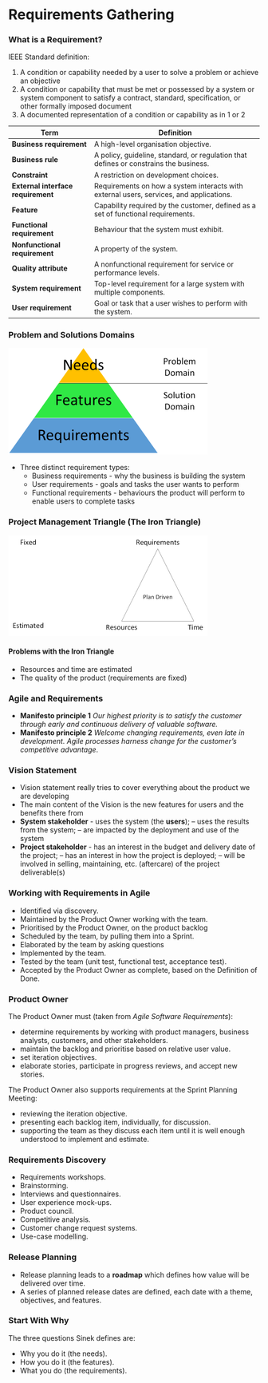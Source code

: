 # Requirements Gathering

### What is a Requirement?
IEEE Standard definition:
1. A condition or capability needed by a user to solve a problem or achieve an objective
2. A condition or capability that must be met or possessed by a system or system component to satisfy a contract, standard, specification, or other formally imposed document
3. A documented representation of a condition or capability as in 1 or 2

|**Term**|**Definition**|
|---|---|
|**Business requirement**|A high-level organisation objective.|
|**Business rule**|A policy, guideline, standard, or regulation that defines or constrains the business.|
|**Constraint**|A restriction on development choices.|
|**External interface requirement**|Requirements on how a system interacts with external users, services, and applications.|
|**Feature**|Capability required by the customer, defined as a set of functional requirements.|
|**Functional requirement**|Behaviour that the system must exhibit.|
|**Nonfunctional requirement**|A property of the system.|
|**Quality attribute**|A nonfunctional requirement for service or performance levels.|
|**System requirement**|Top-level requirement for a large system with multiple components.|
|**User requirement**|Goal or task that a user wishes to perform with the system.|
### Problem and Solutions Domains
![Needs, Features, Requirements](https://github.com/Kevin-Sim/SET09803-DevOps-Global-Online/raw/master/units/unit05/img/problem-domain.png)

- Three distinct requirement types:
	- Business requirements - why the business is building the system
	- User requirements - goals and tasks the user wants to perform
	- Functional requirements - behaviours the product will perform to enable users to complete tasks

### Project Management Triangle (The Iron Triangle)

![Iron Triangle](https://github.com/Kevin-Sim/SET09803-DevOps-Global-Online/raw/master/units/unit05/img/iron-triangle.png)

#### Problems with the Iron Triangle
- Resources and time are estimated
- The quality of the product (requirements are fixed)


### Agile and Requirements
- **Manifesto principle 1** _Our highest priority is to satisfy the customer through early and continuous delivery of valuable software._
- **Manifesto principle 2** _Welcome changing requirements, even late in development. Agile processes harness change for the customer’s competitive advantage_.

### Vision Statement
- Vision statement really tries to cover everything about the product we are developing
- The main content of the Vision is the new features for users and the benefits there from
- **System stakeholder** - uses the system (the **users**); – uses the results from the system; – are impacted by the deployment and use of the system
- **Project stakeholder** - has an interest in the budget and delivery date of the project; – has an interest in how the project is deployed; – will be involved in selling, maintaining, etc. (aftercare) of the project deliverable(s)

### Working with Requirements in Agile
- Identified via discovery.
- Maintained by the Product Owner working with the team.
- Prioritised by the Product Owner, on the product backlog
- Scheduled by the team, by pulling them into a Sprint.
- Elaborated by the team by asking questions
- Implemented by the team.
- Tested by the team (unit test, functional test, acceptance test).
- Accepted by the Product Owner as complete, based on the Definition of Done.

### Product Owner
The Product Owner must (taken from _Agile Software Requirements_):
- determine requirements by working with product managers, business analysts, customers, and other stakeholders.
- maintain the backlog and prioritise based on relative user value.
- set iteration objectives.
- elaborate stories, participate in progress reviews, and accept new stories.

The Product Owner also supports requirements at the Sprint Planning Meeting:
- reviewing the iteration objective.
- presenting each backlog item, individually, for discussion.
- supporting the team as they discuss each item until it is well enough understood to implement and estimate.

### Requirements Discovery
- Requirements workshops.
- Brainstorming.
- Interviews and questionnaires.
- User experience mock-ups.
- Product council.
- Competitive analysis.
- Customer change request systems.
- Use-case modelling.

### Release Planning
- Release planning leads to a **roadmap** which defines how value will be delivered over time. 
- A series of planned release dates are defined, each date with a theme, objectives, and features.

### Start With Why
The three questions Sinek defines are:
- Why you do it (the needs).
- How you do it (the features).
- What you do (the requirements).